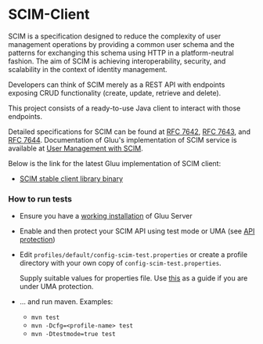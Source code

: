 SCIM-Client
===========

SCIM is a specification designed to reduce the complexity of user management operations by providing a common user schema
and the patterns for exchanging this schema using HTTP in a platform-neutral fashion. The aim of SCIM is achieving
interoperability, security, and scalability in the context of identity management.

Developers can think of SCIM merely as a REST API with endpoints exposing CRUD functionality (create, update, retrieve and delete).

This project consists of a ready-to-use Java client to interact with those endpoints.

Detailed specifications for SCIM can be found at [RFC 7642](https://tools.ietf.org/html/rfc7642),
[RFC 7643](https://tools.ietf.org/html/rfc7643), and [RFC 7644](https://tools.ietf.org/html/rfc7644). Documentation of
Gluu's implementation of SCIM service is available at [User Management with SCIM](https://www.gluu.org/docs/ce/user-management/scim2/).

Below is the link for the latest Gluu implementation of SCIM client:

* [SCIM stable client library binary](http://ox.gluu.org/maven/gluu/scim/client/SCIM-Client/3.1.6.sp1/)

### How to run tests

* Ensure you have a [working installation](https://gluu.org/docs/ce/installation-guide/) of Gluu Server

* Enable and then protect your SCIM API using test mode or UMA (see [API protection](https://www.gluu.org/docs/ce/user-management/scim2/#api-protection))

* Edit `profiles/default/config-scim-test.properties` or create a profile directory with your own copy of `config-scim-test.properties`.

  Supply suitable values for properties file. Use [this](https://www.gluu.org/docs/ce/user-management/scim2/#testing-with-the-scim-client-uma)
   as a guide if you are under UMA protection.

* ... and run maven. Examples:

   - `mvn test`
   - `mvn -Dcfg=<profile-name> test`
   - `mvn -Dtestmode=true test`
